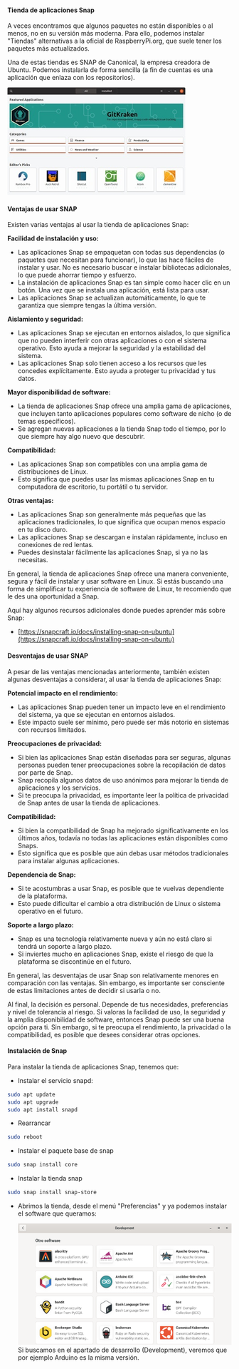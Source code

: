 #### Tienda de aplicaciones Snap

A veces encontramos que algunos paquetes no están disponibles o al menos, no en su versión más moderna. Para ello, podemos instalar "Tiendas" alternativas a la oficial de RaspberryPi.org, que suele tener los paquetes más actualizados.

Una de estas tiendas es SNAP de Canonical, la empresa creadora de Ubuntu. Podemos instalarla de forma sencilla (a fin de cuentas es una aplicación que enlaza con los repositorios).

![Tienda de aplicaciones Snap](./images/SnapStore_reducida_400.jpg)


#### Ventajas de usar SNAP

Existen varias ventajas al usar la tienda de aplicaciones Snap:

**Facilidad de instalación y uso:**

- Las aplicaciones Snap se empaquetan con todas sus dependencias (o paquetes que necesitan para funcionar), lo que las hace fáciles de instalar y usar. No es necesario buscar e instalar bibliotecas adicionales, lo que puede ahorrar tiempo y esfuerzo.
- La instalación de aplicaciones Snap es tan simple como hacer clic en un botón. Una vez que se instala una aplicación, está lista para usar.
- Las aplicaciones Snap se actualizan automáticamente, lo que te garantiza que siempre tengas la última versión.

**Aislamiento y seguridad:**

- Las aplicaciones Snap se ejecutan en entornos aislados, lo que significa que no pueden interferir con otras aplicaciones o con el sistema operativo. Esto ayuda a mejorar la seguridad y la estabilidad del sistema.
- Las aplicaciones Snap solo tienen acceso a los recursos que les concedes explícitamente. Esto ayuda a proteger tu privacidad y tus datos.

**Mayor disponibilidad de software:**

- La tienda de aplicaciones Snap ofrece una amplia gama de aplicaciones, que incluyen tanto aplicaciones populares como software de nicho (o de temas específicos).
- Se agregan nuevas aplicaciones a la tienda Snap todo el tiempo, por lo que siempre hay algo nuevo que descubrir.

**Compatibilidad:**

- Las aplicaciones Snap son compatibles con una amplia gama de distribuciones de Linux.
- Esto significa que puedes usar las mismas aplicaciones Snap en tu computadora de escritorio, tu portátil o tu servidor.

**Otras ventajas:**

- Las aplicaciones Snap son generalmente más pequeñas que las aplicaciones tradicionales, lo que significa que ocupan menos espacio en tu disco duro.
- Las aplicaciones Snap se descargan e instalan rápidamente, incluso en conexiones de red lentas.
- Puedes desinstalar fácilmente las aplicaciones Snap, si ya no las necesitas.

En general, la tienda de aplicaciones Snap ofrece una manera conveniente, segura y fácil de instalar y usar software en Linux. Si estás buscando una forma de simplificar tu experiencia de software de Linux, te recomiendo que le des una oportunidad a Snap.

Aquí hay algunos recursos adicionales donde puedes aprender más sobre Snap:

- [https://snapcraft.io/docs/installing-snap-on-ubuntu](https://snapcraft.io/docs/installing-snap-on-ubuntu)

#### Desventajas de usar SNAP

A pesar de las ventajas mencionadas anteriormente, también existen algunas desventajas a considerar, al usar la tienda de aplicaciones Snap:

**Potencial impacto en el rendimiento:**

- Las aplicaciones Snap pueden tener un impacto leve en el rendimiento del sistema, ya que se ejecutan en entornos aislados.
- Este impacto suele ser mínimo, pero puede ser más notorio en sistemas con recursos limitados.

**Preocupaciones de privacidad:**

- Si bien las aplicaciones Snap están diseñadas para ser seguras, algunas personas pueden tener preocupaciones sobre la recopilación de datos por parte de Snap.
- Snap recopila algunos datos de uso anónimos para mejorar la tienda de aplicaciones y los servicios.
- Si te preocupa la privacidad, es importante leer la política de privacidad de Snap antes de usar la tienda de aplicaciones.

**Compatibilidad:**

- Si bien la compatibilidad de Snap ha mejorado significativamente en los últimos años, todavía no todas las aplicaciones están disponibles como Snaps.
- Esto significa que es posible que aún debas usar métodos tradicionales para instalar algunas aplicaciones.

**Dependencia de Snap:**

- Si te acostumbras a usar Snap, es posible que te vuelvas dependiente de la plataforma.
- Esto puede dificultar el cambio a otra distribución de Linux o sistema operativo en el futuro.

**Soporte a largo plazo:**

- Snap es una tecnología relativamente nueva y aún no está claro si tendrá un soporte a largo plazo.
- Si inviertes mucho en aplicaciones Snap, existe el riesgo de que la plataforma se discontinúe en el futuro.

En general, las desventajas de usar Snap son relativamente menores en comparación con las ventajas. Sin embargo, es importante ser consciente de estas limitaciones antes de decidir si usarla o no.

Al final, la decisión es personal. Depende de tus necesidades, preferencias y nivel de tolerancia al riesgo. Si valoras la facilidad de uso, la seguridad y la amplia disponibilidad de software, entonces Snap puede ser una buena opción para ti. Sin embargo, si te preocupa el rendimiento, la privacidad o la compatibilidad, es posible que desees considerar otras opciones.

#### Instalación de Snap

Para instalar la tienda de aplicaciones Snap, tenemos que:

* Instalar el servicio snapd:
```sh
sudo apt update
sudo apt upgrade
sudo apt install snapd
```
* Rearrancar
```bash
sudo reboot 
```
* Instalar el paquete base de snap
```bash
sudo snap install core
```
* Instalar la tienda snap
```bash
sudo snap install snap-store
```
* Abrimos la tienda, desde el menú "Preferencias" y ya podemos instalar el software que queramos:

	![Tienda de Aplicaciones](./images/Snap-RaspberryPi-600.png)
	Si buscamos en el apartado de desarrollo (Development), veremos que por ejemplo Arduino es la misma versión.

	